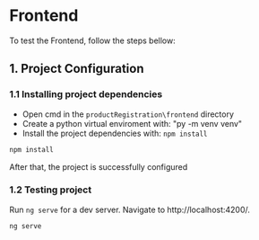 # Frontend

To test the Frontend, follow the steps bellow:

## 1. Project Configuration

### 1.1 Installing project dependencies
- Open cmd in the `productRegistration\frontend` directory
- Create a python virtual enviroment with: "py -m venv venv"
- Install the project dependencies with: `npm install`

```sh
npm install
```

After that, the project is successfully configured

### 1.2 Testing project

Run `ng serve` for a dev server. 
Navigate to http://localhost:4200/.

```sh
ng serve
```

